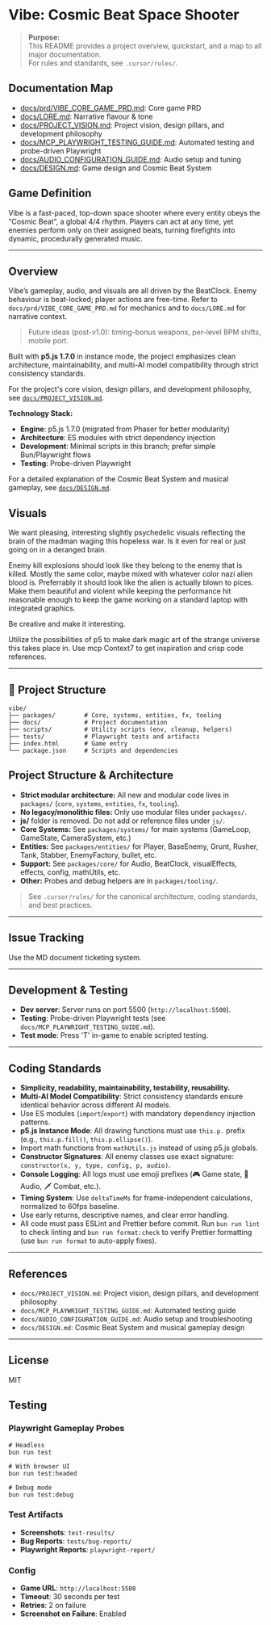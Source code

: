 # Vibe: Cosmic Beat Space Shooter

> **Purpose:**  
> This README provides a project overview, quickstart, and a map to all major documentation.  
> For rules and standards, see `.cursor/rules/`.

## Documentation Map

- [docs/prd/VIBE_CORE_GAME_PRD.md](./docs/prd/VIBE_CORE_GAME_PRD.md): Core game PRD
- [docs/LORE.md](./docs/LORE.md): Narrative flavour & tone
- [docs/PROJECT_VISION.md](./docs/PROJECT_VISION.md): Project vision, design pillars, and development philosophy
- [docs/MCP_PLAYWRIGHT_TESTING_GUIDE.md](./docs/MCP_PLAYWRIGHT_TESTING_GUIDE.md): Automated testing and probe-driven Playwright
- [docs/AUDIO_CONFIGURATION_GUIDE.md](./docs/AUDIO_CONFIGURATION_GUIDE.md): Audio setup and tuning
- [docs/DESIGN.md](./docs/DESIGN.md): Game design and Cosmic Beat System

## Game Definition

Vibe is a fast-paced, top-down space shooter where every entity obeys the “Cosmic Beat”, a global 4/4 rhythm. Players can act at any time, yet enemies perform only on their assigned beats, turning firefights into dynamic, procedurally generated music.

---

## Overview

Vibe’s gameplay, audio, and visuals are all driven by the BeatClock. Enemy behaviour is beat-locked; player actions are free-time. Refer to `docs/prd/VIBE_CORE_GAME_PRD.md` for mechanics and to `docs/LORE.md` for narrative context.

> Future ideas (post-v1.0): timing-bonus weapons, per-level BPM shifts, mobile port.

Built with **p5.js 1.7.0** in instance mode, the project emphasizes clean architecture, maintainability, and multi-AI model compatibility through strict consistency standards.

For the project's core vision, design pillars, and development philosophy, see [`docs/PROJECT_VISION.md`](./docs/PROJECT_VISION.md).

**Technology Stack:**

- **Engine**: p5.js 1.7.0 (migrated from Phaser for better modularity)
- **Architecture**: ES modules with strict dependency injection
- **Development**: Minimal scripts in this branch; prefer simple Bun/Playwright flows
- **Testing**: Probe-driven Playwright

For a detailed explanation of the Cosmic Beat System and musical gameplay, see [`docs/DESIGN.md`](./docs/DESIGN.md).

## Visuals

We want pleasing, interesting slightly psychedelic visuals reflecting the brain of the madman waging this hopeless war. Is it even for real or just going on in a deranged brain.

Enemy kill explosions should look like they belong to the enemy that is killed. Mostly the same color, maybe mixed with whatever color nazi alien blood is. Preferrably it should look like the alien is actually blown to pices. Make them beautiful and violent while keeping the performance hit reasonable enough to keep the game working on a standard laptop with integrated graphics.

Be creative and make it interesting.

Utilize the possibilities of p5 to make dark magic art of the strange universe this takes place in. Use mcp Context7 to get inspiration and crisp code references.

---

## 📁 Project Structure

```
vibe/
├── packages/        # Core, systems, entities, fx, tooling
├── docs/            # Project documentation
├── scripts/         # Utility scripts (env, cleanup, helpers)
├── tests/           # Playwright tests and artifacts
├── index.html       # Game entry
└── package.json     # Scripts and dependencies
```

## Project Structure & Architecture

- **Strict modular architecture:** All new and modular code lives in `packages/` (`core`, `systems`, `entities`, `fx`, `tooling`).
- **No legacy/monolithic files:** Only use modular files under `packages/`.
- **js/** folder is removed. Do not add or reference files under `js/`.
- **Core Systems:** See `packages/systems/` for main systems (GameLoop, GameState, CameraSystem, etc.)
- **Entities:** See `packages/entities/` for Player, BaseEnemy, Grunt, Rusher, Tank, Stabber, EnemyFactory, bullet, etc.
- **Support:** See `packages/core/` for Audio, BeatClock, visualEffects, effects, config, mathUtils, etc.
- **Other:** Probes and debug helpers are in `packages/tooling/`.

> See `.cursor/rules/` for the canonical architecture, coding standards, and best practices.

---

## Issue Tracking

Use the MD document ticketing system.

---

## Development & Testing

- **Dev server**: Server runs on port 5500 (`http://localhost:5500`).
- **Testing**: Probe-driven Playwright tests (see `docs/MCP_PLAYWRIGHT_TESTING_GUIDE.md`).
- **Test mode**: Press 'T' in-game to enable scripted testing.

---

## Coding Standards

- **Simplicity, readability, maintainability, testability, reusability.**
- **Multi-AI Model Compatibility**: Strict consistency standards ensure identical behavior across different AI models.
- Use ES modules (`import`/`export`) with mandatory dependency injection patterns.
- **p5.js Instance Mode**: All drawing functions must use `this.p.` prefix (e.g., `this.p.fill()`, `this.p.ellipse()`).
- Import math functions from `mathUtils.js` instead of using p5.js globals.
- **Constructor Signatures**: All enemy classes use exact signature: `constructor(x, y, type, config, p, audio)`.
- **Console Logging**: All logs must use emoji prefixes (🎮 Game state, 🎵 Audio, 🗡️ Combat, etc.).
- **Timing System**: Use `deltaTimeMs` for frame-independent calculations, normalized to 60fps baseline.
- Use early returns, descriptive names, and clear error handling.
- All code must pass ESLint and Prettier before commit. Run `bun run lint` to check linting and `bun run format:check` to verify Prettier formatting (use `bun run format` to auto-apply fixes).

---

## References

- `docs/PROJECT_VISION.md`: Project vision, design pillars, and development philosophy
- `docs/MCP_PLAYWRIGHT_TESTING_GUIDE.md`: Automated testing guide
- `docs/AUDIO_CONFIGURATION_GUIDE.md`: Audio setup and troubleshooting
- `docs/DESIGN.md`: Cosmic Beat System and musical gameplay design

---

## License

MIT

## Testing

### Playwright Gameplay Probes

```
# Headless
bun run test

# With browser UI
bun run test:headed

# Debug mode
bun run test:debug
```

### Test Artifacts

- **Screenshots**: `test-results/`
- **Bug Reports**: `tests/bug-reports/`
- **Playwright Reports**: `playwright-report/`

### Config

- **Game URL**: `http://localhost:5500`
- **Timeout**: 30 seconds per test
- **Retries**: 2 on failure
- **Screenshot on Failure**: Enabled
